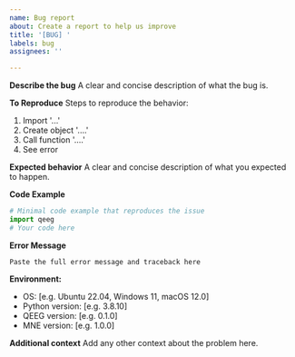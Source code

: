 ```yaml
---
name: Bug report
about: Create a report to help us improve
title: '[BUG] '
labels: bug
assignees: ''

---
```


**Describe the bug**
A clear and concise description of what the bug is.

**To Reproduce**
Steps to reproduce the behavior:
1. Import '...'
2. Create object '....'
3. Call function '....'
4. See error

**Expected behavior**
A clear and concise description of what you expected to happen.

**Code Example**
```python
# Minimal code example that reproduces the issue
import qeeg
# Your code here
```

**Error Message**
```
Paste the full error message and traceback here
```

**Environment:**
 - OS: [e.g. Ubuntu 22.04, Windows 11, macOS 12.0]
 - Python version: [e.g. 3.8.10]
 - QEEG version: [e.g. 0.1.0]
 - MNE version: [e.g. 1.0.0]

**Additional context**
Add any other context about the problem here.
